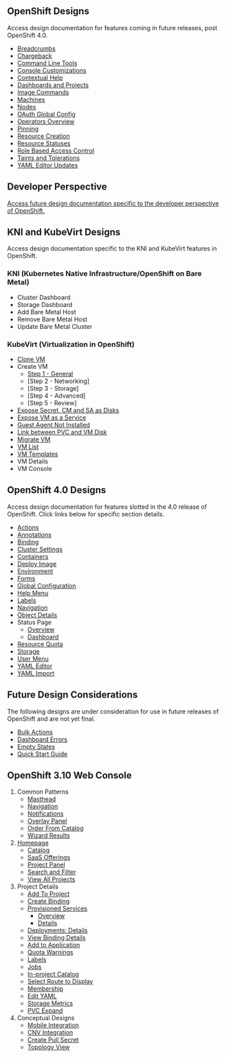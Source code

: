 ## OpenShift Designs
Access design documentation for features coming in future releases, post OpenShift 4.0.

- [Breadcrumbs](http://openshift.github.io/openshift-origin-design/web-console/future-openshift/breadcrumbs/breadcrumbs)
- [Chargeback](http://openshift.github.io/openshift-origin-design/web-console/future-openshift/chargeback/chargeback)
- [Command Line Tools](http://openshift.github.io/openshift-origin-design/web-console/future-openshift/command-line-tools/command-line-tools)
- [Console Customizations](http://openshift.github.io/openshift-origin-design/web-console/future-openshift/console-customizations/console-customizations)
- [Contextual Help](http://openshift.github.io/openshift-origin-design/web-console/future-openshift/contextual-help/contextual-help)
- [Dashboards and Projects](http://openshift.github.io/openshift-origin-design/web-console/future-openshift/dashboards/dashboards)
- [Image Commands](http://openshift.github.io/openshift-origin-design/web-console/future-openshift/image-commands/image-commands)
- [Machines](http://openshift.github.io/openshift-origin-design/web-console/future-openshift/machines/machines)
- [Nodes](http://openshift.github.io/openshift-origin-design/web-console/future-openshift/nodes/nodes)
- [OAuth Global Config](http://openshift.github.io/openshift-origin-design/web-console/future-openshift/oauth/oauth)
- [Operators Overview](http://openshift.github.io/openshift-origin-design/web-console/future-openshift/operators-overview/operators-overview)
- [Pinning](http://openshift.github.io/openshift-origin-design/web-console/future-openshift/pinning/pinning)
- [Resource Creation](http://openshift.github.io/openshift-origin-design/web-console/future-openshift/resource-creation/resource-creation)
- [Resource Statuses](http://openshift.github.io/openshift-origin-design/web-console/4.0-designs/status/status)
- [Role Based Access Control](http://openshift.github.io/openshift-origin-design/web-console/future-openshift/role-based-access-control/role-based-access-control)
- [Taints and Tolerations](http://openshift.github.io/openshift-origin-design/web-console/future-openshift/taints-tolerations/taints-tolerations)
- [YAML Editor Updates](http://openshift.github.io/openshift-origin-design/web-console/future-openshift/code-editor-updates/code-editor-updates)

## Developer Perspective
[Access future design documentation specific to the developer perspective of OpenShift.](http://openshift.github.io/openshift-origin-design/web-console/developer/developer)


## KNI and KubeVirt Designs
Access design documentation specific to the KNI and KubeVirt features in OpenShift.

### KNI (Kubernetes Native Infrastructure/OpenShift on Bare Metal)
- Cluster Dashboard
- Storage Dashboard
- Add Bare Metal Host
- Remove Bare Metal Host
- Update Bare Metal Cluster

### KubeVirt (Virtualization in OpenShift)
- [Clone VM](http://openshift.github.io/openshift-origin-design/web-console/knikubevirt/clone-vm/clone-vm)
- Create VM 
	- [Step 1 - General](http://openshift.github.io/openshift-origin-design/web-console/knikubevirt/create-vm/create-vm.md)
	- [Step 2 - Networking]
	- [Step 3 - Storage]
	- [Step 4 - Advanced]
	- [Step 5 - Review]
- [Expose Secret, CM and SA as Disks](http://openshift.github.io/openshift-origin-design/web-console/knikubevirt/expose-secret/expose-secret)
- [Expose VM as a Service](http://openshift.github.io/openshift-origin-design/web-console/knikubevirt/expose-vm-as-a-service/expose-vm-as-a-service)
- [Guest Agent Not Installed](http://openshift.github.io/openshift-origin-design/web-console/knikubevirt/guest-agent-not-installed/guest-agent-not-installed)
- [Link between PVC and VM Disk](http://openshift.github.io/openshift-origin-design/web-console/knikubevirt/link-between-PVC-VMdisk/link-between-PVC-VMdisk)
- [Migrate VM](http://openshift.github.io/openshift-origin-design/web-console/knikubevirt/migrate-vm/migrate-vm)
- [VM List](http://openshift.github.io/openshift-origin-design/web-console/knikubevirt/vm-list/vm-list)
- [VM Templates](http://openshift.github.io/openshift-origin-design/web-console/knikubevirt/vm-templates/vm-templates)
- VM Details
- VM Console

## OpenShift 4.0 Designs
Access design documentation for features slotted in the 4.0 release of OpenShift. Click links below for specific section details.

- [Actions](http://openshift.github.io/openshift-origin-design/web-console/4.0-designs/actions/actions)
- [Annotations](http://openshift.github.io/openshift-origin-design/web-console/4.0-designs/annotations/annotations)
- [Binding](http://openshift.github.io/openshift-origin-design//web-console/4.0-designs/binding/binding)
- [Cluster Settings](http://openshift.github.io/openshift-origin-design/web-console/4.0-designs/cluster-settings/cluster-settings)
- [Containers](http://openshift.github.io/openshift-origin-design/web-console/4.0-designs/containers/containers)
- [Deploy Image](http://openshift.github.io/openshift-origin-design/web-console/4.0-designs/deploy-image/deploy-image)
- [Environment](http://openshift.github.io/openshift-origin-design/web-console/4.0-designs/environment/environment)
- [Forms](http://openshift.github.io/openshift-origin-design/web-console/4.0-designs/forms/forms)
- [Global Configuration](http://openshift.github.io/openshift-origin-design/web-console/4.0-designs/global-config/global-config)
- [Help Menu](http://openshift.github.io/openshift-origin-design/web-console/4.0-designs/help-menu/help-menu)
- [Labels](http://openshift.github.io/openshift-origin-design/web-console/4.0-designs/labels/labels)
- [Navigation](http://openshift.github.io/openshift-origin-design/web-console/4.0-designs/navigation/navigation)
- [Object Details](http://openshift.github.io/openshift-origin-design/web-console/4.0-designs/object-details/object-details)
- Status Page
  * [Overview](http://openshift.github.io/openshift-origin-design/web-console/4.0-designs/overview/overview)
  * [Dashboard](http://openshift.github.io/openshift-origin-design/web-console/4.0-designs/dashboard/dashboard)
- [Resource Quota](http://openshift.github.io/openshift-origin-design/web-console/4.0-designs/resource-quota/resource-quota)
- [Storage](http://openshift.github.io/openshift-origin-design/web-console/4.0-designs/storage/storage)
- [User Menu](http://openshift.github.io/openshift-origin-design/web-console/4.0-designs/user/user)
- [YAML Editor](http://openshift.github.io/openshift-origin-design/web-console/4.0-designs/edit-yaml/edit-yaml)
- [YAML Import](http://openshift.github.io/openshift-origin-design/web-console/4.0-designs/import-yaml/import-yaml)

## Future Design Considerations
The following designs are under consideration for use in future releases of OpenShift and are not yet final.

- [Bulk Actions](http://openshift.github.io/openshift-origin-design/web-console/old/bulk-actions/bulk-actions)
- [Dashboard Errors](http://openshift.github.io/openshift-origin-design/web-console/old/dashboard-errors/dashboard-errors)
- [Empty States](http://openshift.github.io/openshift-origin-design/web-console/old/empty-states/empty-states)
- [Quick Start Guide](http://openshift.github.io/openshift-origin-design/web-console/old/quick-start-guide/quick-start-guide)

## OpenShift 3.10 Web Console

1. Common Patterns
	- [Masthead](./web-console/old/patterns/masthead.md)
	- [Navigation](./web-console/old/patterns/navigation.md)
	- [Notifications](./web-console/old/patterns/notifications.md)
	- [Overlay Panel](./web-console/old/patterns/overlay-panel.md)
	- [Order From Catalog](./web-console/old/patterns/order-from-catalog.md)
	- [Wizard Results](./web-console/old/patterns/wizard-results.md)
1. [Homepage](./web-console/old/homepage/homepage.md)
	- [Catalog](./web-console/old/homepage/catalog.md)
	- [SaaS Offerings](./web-console/old/homepage/offerings.md)
	- [Project Panel](./web-console/old/homepage/project-panel.md)
	- [Search and Filter](./web-console/old/homepage/search-filter.md)
	- [View All Projects](./web-console/old/homepage/full-projects-list.md)
1. Project Details
	- [Add To Project](./web-console/old/project-details/add-to-project.md)
	- [Create Binding](./web-console/old/project-details/binding-in-project.md)
	- [Provisioned Services](./web-console/old/project-details/provisioned-services.md)
		- [Overview](./web-console/old/project-details/provisioned-services-overview.md)
		- [Details](./web-console/old/project-details/provisioned-service-details.md)
	- [Deployments: Details](./web-console/old/project-details/deployment-details.md)
	- [View Binding Details](./web-console/old/project-details/binding-details.md)
	- [Add to Application](./web-console/old/project-details/add-to-application.md)
	- [Quota Warnings](./web-console/old/project-details/quota-warnings.md)
	- [Labels](./web-console/old/project-details/labels.md)
	- [Jobs](./web-console/old/project-details/jobs.md)
	- [In-project Catalog](./web-console/old/project-details/in-project-catalog.md)
	- [Select Route to Display](./web-console/old/project-details/select-route.md)
	- [Membership](./web-console/old/project-details/membership.md)
	- [Edit YAML](./web-console/old/project-details/edit-yaml.md)
	- [Storage Metrics](./web-console/old/project-details/storage-metrics.md)
	- [PVC Expand](./web-console/old/project-details/pvc-expand.md)
1. Conceptual Designs
	- [Mobile Integration](./web-console/old/conceptual-designs/mobile.md)
	- [CNV Integration](./web-console/old/conceptual-designs/cnv.md)
	- [Create Pull Secret](./web-console/old/conceptual-designs/pull-secret.md)
	- [Topology View](./web-console/old/conceptual-designs/topology.md)
